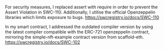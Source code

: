 For security measures, I replaced assert with require in order to prevent the Assert Violation in SWC-110. Additionally, I utilise the official Openzeppelin libraries which limits exposure to bugs.
https://swcregistry.io/docs/SWC-110

In my smart contract, I addressed the outdated compiler version by using the latest compiler compatible with the ERC-721 openzeppelin contract, mirroring the simple-nft-example contract version from scaffold-eth.
https://swcregistry.io/docs/SWC-102

